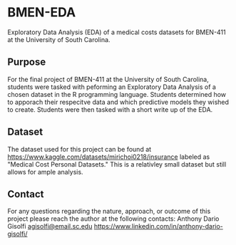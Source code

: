 # BMEN-EDA
Exploratory Data Analysis (EDA) of a medical costs datasets for BMEN-411 at the University of South Carolina.

## Purpose
For the final project of BMEN-411 at the University of South Carolina, students were tasked with peforming an Exploratory Data Analysis of a chosen dataset in the R programming language. Students determined how to apporach their respecitve data and which predictive models they wished to create. Students were then tasked with a short write up of the EDA.

## Dataset
The dataset used for this project can be found at <https://www.kaggle.com/datasets/mirichoi0218/insurance> labeled as "Medical Cost Personal Datasets." This is a relativley small dataset but still allows for ample analysis.

## Contact
For any questions regarding the nature, approach, or outcome of this project please reach the author at the following contacts:
Anthony Dario Gisolfi
agisolfi@email.sc.edu
<https://www.linkedin.com/in/anthony-dario-gisolfi/>
 
